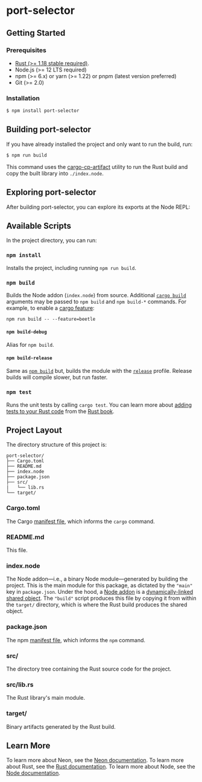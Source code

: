 # port-selector

## Getting Started
### Prerequisites
- [Rust (>= 1.18 stable required)](https://github.com/neon-bindings/neon#platform-support).
- Node.js (>= 12 LTS required)
- npm (>= 6.x) or yarn (>= 1.22) or pnpm (latest version preferred)
- Git (>= 2.0)

### Installation
```sh
$ npm install port-selector
```

## Building port-selector
If you have already installed the project and only want to run the build, run:

```sh
$ npm run build
```

This command uses the [cargo-cp-artifact](https://github.com/neon-bindings/cargo-cp-artifact) utility to run the Rust build and copy the built library into `./index.node`.

## Exploring port-selector
After building port-selector, you can explore its exports at the Node REPL:


## Available Scripts

In the project directory, you can run:

### `npm install`

Installs the project, including running `npm run build`.

### `npm build`
Builds the Node addon (`index.node`) from source.
Additional [`cargo build`](https://doc.rust-lang.org/cargo/commands/cargo-build.html) arguments may be passed to `npm build` and `npm build-*` commands. For example, to enable a [cargo feature](https://doc.rust-lang.org/cargo/reference/features.html):

```
npm run build -- --feature=beetle
```

#### `npm build-debug`
Alias for `npm build`.

#### `npm build-release`
Same as [`npm build`](#npm-build) but, builds the module with the [`release`](https://doc.rust-lang.org/cargo/reference/profiles.html#release) profile. Release builds will compile slower, but run faster.

### `npm test`
Runs the unit tests by calling `cargo test`. You can learn more about [adding tests to your Rust code](https://doc.rust-lang.org/book/ch11-01-writing-tests.html) from the [Rust book](https://doc.rust-lang.org/book/).

## Project Layout
The directory structure of this project is:

```
port-selector/
├── Cargo.toml
├── README.md
├── index.node
├── package.json
├── src/
|   └── lib.rs
└── target/
```

### Cargo.toml
The Cargo [manifest file](https://doc.rust-lang.org/cargo/reference/manifest.html), which informs the `cargo` command.

### README.md
This file.

### index.node
The Node addon—i.e., a binary Node module—generated by building the project. This is the main module for this package, as dictated by the `"main"` key in `package.json`.
Under the hood, a [Node addon](https://nodejs.org/api/addons.html) is a [dynamically-linked shared object](https://en.wikipedia.org/wiki/Library_(computing)#Shared_libraries). The `"build"` script produces this file by copying it from within the `target/` directory, which is where the Rust build produces the shared object.

### package.json
The npm [manifest file](https://docs.npmjs.com/cli/v7/configuring-npm/package-json), which informs the `npm` command.

### src/
The directory tree containing the Rust source code for the project.

### src/lib.rs
The Rust library's main module.

### target/
Binary artifacts generated by the Rust build.

## Learn More
To learn more about Neon, see the [Neon documentation](https://neon-bindings.com).
To learn more about Rust, see the [Rust documentation](https://www.rust-lang.org).
To learn more about Node, see the [Node documentation](https://nodejs.org).
